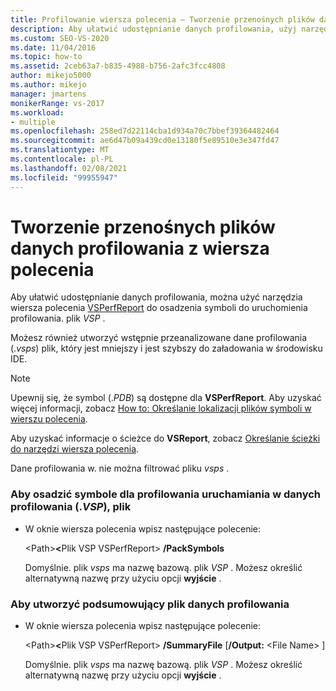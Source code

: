 ```yaml
---
title: Profilowanie wiersza polecenia — Tworzenie przenośnych plików danych
description: Aby ułatwić udostępnianie danych profilowania, użyj narzędzia wiersza polecenia VSPerfReport.exe, aby osadzić symbole dla uruchomienia profilowania w pliku. vsp.
ms.custom: SEO-VS-2020
ms.date: 11/04/2016
ms.topic: how-to
ms.assetid: 2ceb63a7-b835-4988-b756-2afc3fcc4808
author: mikejo5000
ms.author: mikejo
manager: jmartens
monikerRange: vs-2017
ms.workload:
- multiple
ms.openlocfilehash: 258ed7d22114cba1d934a70c7bbef39364482464
ms.sourcegitcommit: ae6d47b09a439cd0e13180f5e89510e3e347fd47
ms.translationtype: MT
ms.contentlocale: pl-PL
ms.lasthandoff: 02/08/2021
ms.locfileid: "99955947"
---
```

# <a name="create-portable-profiling-data-files-from-the-command-line"></a>Tworzenie przenośnych plików danych profilowania z wiersza polecenia
Aby ułatwić udostępnianie danych profilowania, można użyć narzędzia wiersza polecenia [VSPerfReport](../profiling/vsperfreport.md) do osadzenia symboli do uruchomienia profilowania. plik *VSP* .

 Możesz również utworzyć wstępnie przeanalizowane dane profilowania (.*vsps*) plik, który jest mniejszy i jest szybszy do załadowania w środowisku IDE.

> [!NOTE]
> Upewnij się, że symbol (.*PDB*) są dostępne dla **VSPerfReport**. Aby uzyskać więcej informacji, zobacz [How to: Określanie lokalizacji plików symboli w wierszu polecenia](../profiling/how-to-specify-symbol-file-locations-from-the-command-line.md).
>
> Aby uzyskać informacje o ścieżce do **VSReport**, zobacz [Określanie ścieżki do narzędzi wiersza polecenia](../profiling/specifying-the-path-to-profiling-tools-command-line-tools.md).
>
> Dane profilowania w. nie można filtrować pliku *vsps* .

### <a name="to-embed-the-symbols-for-a-profiling-run-into-a-profiling-data-vsp-file"></a>Aby osadzić symbole dla profilowania uruchamiania w danych profilowania (.*VSP*), plik

- W oknie wiersza polecenia wpisz następujące polecenie:

   \<Path><strong>\<</strong>Plik VSP VSPerfReport> **/PackSymbols**

   Domyślnie. plik *vsps* ma nazwę bazową. plik *VSP* . Możesz określić alternatywną nazwę przy użyciu opcji **wyjście** .

### <a name="to-create-a-summary-profiling-data-file"></a>Aby utworzyć podsumowujący plik danych profilowania

- W oknie wiersza polecenia wpisz następujące polecenie:

   \<Path><strong>\<</strong>Plik VSP VSPerfReport> **/SummaryFile** [**/Output:** \<File Name> ]

   Domyślnie. plik *vsps* ma nazwę bazową. plik *VSP* . Możesz określić alternatywną nazwę przy użyciu opcji **wyjście** .

